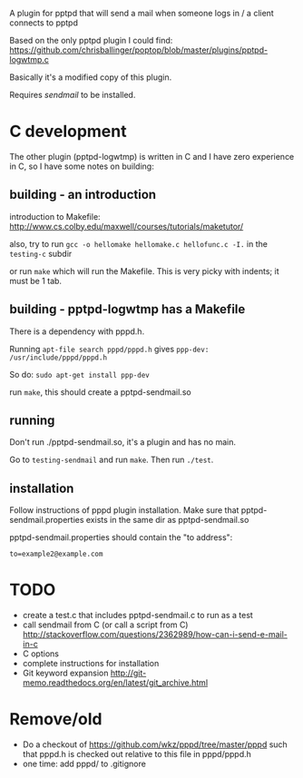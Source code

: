 A plugin for pptpd that will send a mail when someone logs in / a client connects to pptpd

Based on the only pptpd plugin I could find: https://github.com/chrisballinger/poptop/blob/master/plugins/pptpd-logwtmp.c

Basically it's a modified copy of this plugin.

Requires *sendmail* to be installed.


# C development

The other plugin (pptpd-logwtmp) is written in C and I have zero experience in C, so I have some notes on building:


## building - an introduction

introduction to Makefile: http://www.cs.colby.edu/maxwell/courses/tutorials/maketutor/

also, try to run ```gcc -o hellomake hellomake.c hellofunc.c -I.``` in the ```testing-c``` subdir

or run ```make``` which will run the Makefile. This is very picky with indents; it must be 1 tab.


## building - pptpd-logwtmp has a Makefile

There is a dependency with pppd.h.

Running ```apt-file search pppd/pppd.h``` gives ```ppp-dev: /usr/include/pppd/pppd.h```

So do: ```sudo apt-get install ppp-dev```

run ```make```, this should create a pptpd-sendmail.so


## running

Don't run ./pptpd-sendmail.so, it's a plugin and has no main.

Go to ```testing-sendmail``` and run ```make```. Then run ```./test```.


## installation

Follow instructions of pppd plugin installation.
Make sure that pptpd-sendmail.properties exists in the same dir as pptpd-sendmail.so

pptpd-sendmail.properties should contain the "to address":

```
to=example2@example.com
```


# TODO

* create a test.c that includes pptpd-sendmail.c to run as a test
* call sendmail from C (or call a script from C) http://stackoverflow.com/questions/2362989/how-can-i-send-e-mail-in-c
* C options
* complete instructions for installation
* Git keyword expansion http://git-memo.readthedocs.org/en/latest/git_archive.html






# Remove/old

* Do a checkout of https://github.com/wkz/pppd/tree/master/pppd such that pppd.h is checked out relative to this file in pppd/pppd.h
* one time: add pppd/ to .gitignore


